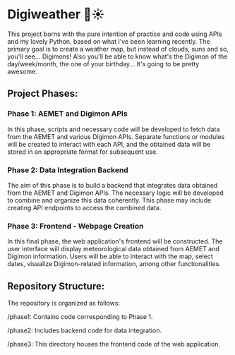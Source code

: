 # Digiweather 👾☀️

This project borns with the pure intention of practice and code using APIs and my lovely Python, based on what I've been learning recently. The primary goal is to create a weather map, but instead of clouds, suns and so, you'll see... Digimons! Also you'll be able to know what's the Digimon of the day/week/month, the one of your birthday... It's going to be pretty awesome.

## Project Phases:
### Phase 1: AEMET and Digimon APIs
In this phase, scripts and necessary code will be developed to fetch data from the AEMET and various Digimon APIs. Separate functions or modules will be created to interact with each API, and the obtained data will be stored in an appropriate format for subsequent use.

### Phase 2: Data Integration Backend
The aim of this phase is to build a backend that integrates data obtained from the AEMET and Digimon APIs. The necessary logic will be developed to combine and organize this data coherently. This phase may include creating API endpoints to access the combined data.

### Phase 3: Frontend - Webpage Creation
In this final phase, the web application's frontend will be constructed. The user interface will display meteorological data obtained from AEMET and Digimon information. Users will be able to interact with the map, select dates, visualize Digimon-related information, among other functionalities.

## Repository Structure:
The repository is organized as follows:

/phase1: Contains code corresponding to Phase 1.

/phase2: Includes backend code for data integration.

/phase3: This directory houses the frontend code of the web application.

